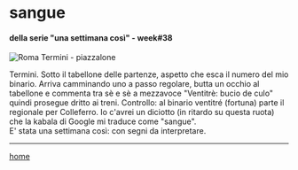 # sangue 

#### della serie "una settimana così" - week#38  
![](https://drive.google.com/uc?id=1YjlUAvJtz2pQcFW37Xz8TCg5jMiEZ_Q5 "Roma Termini - piazzalone")   
<!--- /interarete087.png  --->  

Termini. Sotto il tabellone delle partenze, aspetto che esca il numero del mio binario. Arriva camminando uno a passo regolare, butta un occhio al tabellone e commenta tra sè e sè a mezzavoce "Ventitrè: bucio de culo" quindi prosegue dritto ai treni. Controllo: al binario ventitré (fortuna) parte il regionale per Colleferro. Io c'avrei un diciotto (in ritardo su questa ruota) che la kabala di Google mi traduce come "sangue".  
E' stata una settimana così: con segni da interpretare.   

---  
[home](/interarete.md) 

